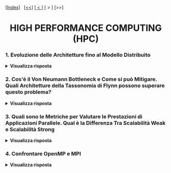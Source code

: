 [[Index](https://github.com/mikyll/Sistemi-Operativi-M/tree/main/flashcard)]&nbsp;&nbsp;
[[<<](https://github.com/mikyll/Sistemi-Operativi-M/blob/main/flashcard/01%20-%20Virtualizzazione.md)]
[[&nbsp;<&nbsp;](https://github.com/mikyll/Sistemi-Operativi-M/blob/main/flashcard/10%20-%20Algoritmi%20di%20Sincronizzazione%20Distribuiti.md)]
[&nbsp;>&nbsp;]
[>>]

<h1 align="center">HIGH PERFORMANCE COMPUTING (HPC)</h1>

### 1. Evoluzione delle Architetture fino al Modello Distribuito

<details>
  <summary><b>Visualizza risposta</b></summary>
  
  La principale motivazione per lo sviluppo delle tecnologie HW e SW per il parallel computing è l'<ins>aumento di performance</ins>: risolvere problemi di complessità elevata in tempi contenuti; risolvere gli stessi problemi in tempi più bassi.
  
  **Evoluzione delle Architetture**: fino ai primi anni 2000 l'evoluzione dei sistemi di calcolo è stata "governata" dalla *Legge di Moore*, secondo cui le performance dei processori crescono costantemente (raddoppiando la densità di transistor all'interno dei chip ogni 18 mesi, con conseguente aumento di *capacità di elaborazione* del chip e aumento della *velocità di calcolo*). A partire dai primi anni 2000, ci si è trovati sempre più prossimi ai <ins>limiti fisici</ins> dei componenti: a causa dell'*effetto joule* (lega la produzione di calore al passaggio di corrente elettrica nei circuiti integrati), non è stato più possibile ad esempio aumentare la frequenza di clock, rendendo <ins>necessario l'aumento di capacità di calcolo a parità di frequenza</ins>. Questo obbiettivo è stato raggiunto grazie all'introduzione di diverse forme di parallelismo a livello HW. Infatti, se l'HW è in grado di svolgere più operazioni per ciclo, la velocità di elaborazione dell'intero sistema aumenta (più processori su singolo chip, più processori su più chip).
</details>

### 2. Cos'è il Von Neumann Bottleneck e Come si può Mitigare. Quali Architetture della Tassonomia di Flynn possono superare questo problema? 

<details>
  <summary><b>Visualizza risposta</b></summary>
  
  Il modello di Von Neumann descrive lo schema funzionale di un tradizionale sistema sequenziale. L'unica CPU è collegata alla memoria centrale da un mezzo di interconnessione (es: bus), e questa separazione costituisce una limitazione nella velocità di accesso a dati e istruzioni, che influisce sulla velocità di elaborazione del sistema.
  
  **Von Neumann Bottleneck**: il bus che collega CPU e memoria centrale costituisce un collo di bottiglia. Infatti, questo limita la velocità di fetching di istruzioni e dati, che dipendono dalla velocità del bus, e limita conseguentemente la velocità di esecuzione.<br/>
  Per mitigare questo problema, è stato introdotto l'utilizzo di:
  - memorie *cache*;
  - *parallelismo di basso livello* (*ILP* e *HW multithreading*).
  
  **Cache**: è una memoria *associativa* ad <ins>accesso veloce</ins>, in quanto risiede sul chip del processore e si colloca ad un livello intermedio tra memoria centrale e registri del processore; di <ins>capacità limitata</ins>, in quanto non può contenere tutte le istruzioni ed i dati necessari al programma in esecuzione.<br/>Viene gestita con criteri basati sul [*Principio di Località*](https://it.wikipedia.org/wiki/Principio_di_localit%C3%A0_(informatica)), secondo cui: "durante l'esecuzione di una data istruzione presente in memoria, con molta probabilità le successive istruzioni saranno ubicate nelle vicinanze di quella in corso" (località spaziale e/o temporale).<br/>
  Dunque, si potranno avere dei *cache hit*, se l'informazione richiesta è presente in cache, oppure *cache miss*, se non è presente e va caricata dalla memoria centrale. Se la gestione è tale da mantenere un hit-rate sufficientemente elevato, gli effetti del Von Neumann Bottleneck possono essere mitigati.
  
  **Parallelismo di Basso Livello (ILP)**: le istruzioni per essere eseguite seguono una sequenza di fasi (fetching operandi, confronto esponenti e/o shift, somma, normalizzazione risultato e memorizzazione del risultato). Ciascuna di queste può essere separata ed affidata ad un'unità funzionale indipendente che opera in parallelo alle altre. Le <ins>unità funzionali</ins> sono collegate tra di loro mediante una <ins>pipeline</ins> <br/>
  Problema: non sempre questa operazione è fattibile, ad esempio se in un programma è presente una lunga serie di istruzioni tra loro dipendenti (tipo la Serie di Fibonacci).
  
  **HW Multithreading**: i processori moderni offrono parallelismo di alto livello (a livello di thread), mediante HW multithreading, che permette a più thread di condividere la stessa CPU usando una <ins>tecnica di sovrapposizione</ins> (duplicazione registri e context switch efficiente con supporto HW). Esistono 2 approcci:
  - **multithreading a grana fine** (fine-grained), secondo cui viene eseguito <ins>un context switch dopo ogni istruzione</ins>.
	- *Vantaggio*: velocità thread bassa;
	- *Svantaggio*: throughtput alto (ovvero si trasmettono più dati);
  - **multithreading a grana grossa** (coarse-grained), secondo cui <ins>il context switch avviene quando il thread corrente si trova in attesa</ins> (es: attesa del caricamento di informazioni dalla memoria centrale in seguito ad un cache miss).
	- *Vantaggio*: velocità thread alta;
	- *Svantaggio*: throughtput basso.
  
  ILP e HW Multithreading hanno permesso un miglioramento delle prestazioni dei processori, tuttavia tali meccanismi sono trasparenti ai programmatori (Modello *Von Neumann Esteso*). Nei sistemi HPC, invece, il parallelismo disponibile è visibile ai programmatori, che progetta il software sfruttando al meglio le risorse computazionali: **architetture non Von Neumann**.
  
  Nella *Tassonomia di Flynn*, i sistemi HPC riguardano le classi SIMD e MIMD. In particolare le architetture MIMD prevedono l'asincronicità delle attività nei diversi nodi, permettendo ad ogni CPU di eseguire una sequenza di istruzioni diversa dagli altri nodi. Sistemi HPC si dividono in due modelli: a Shared Memory o Distributed Memory. La maggior parte dei sistemi HPC al giorno d'oggi presenta un <ins>modello ibrido</ins> che combina il modello a *memoria distribuita* col modello a *memoria comune*.
</details>

### 3. Quali sono le Metriche per Valutare le Prestazioni di Applicazioni Parallele. Qual è la Differenza Tra Scalabilità Weak e Scalabilità Strong

<details>
  <summary><b>Visualizza risposta</b></summary>
  
  Per misurare le prestazioni di un sistema HPC si utilizza l'unità di misura del *FLOPS* (FLoating-point Operations Per Second, "operazioni in virgola mobile al secondo").<br/>
  Per valutare il vantaggio derivante dall'esecuzione di programmi paralleli in sistemi HPC si utilizzano alcune metriche: *speedup* ed *efficienza*.
  
  Lo **Speedup** misura quanto è più veloce la versione parallela rispetto alla versione sequenziale (esprime il guadagno di un'applicazione parallela rispetto alla versione sequenziale). È pari a ```S = Tseq / Tpar```, dove *Tseq* è il tempo di esecuzione del programma nella versione sequenziale (su un solo nodo), e *Tpar* nella sua versione parallela.<br/>
  Il caso ideale è che ```S = p```, dove *p* è il numero di processori. Tuttavia, solitamente ci sono altri fattori da considerare nell'equazione, quali ad esempio lo scarto di tempo dovuto all'*overhead*, pertanto in generale si ha che ```S < p```.
  
  L'**Efficienza** misura lo speedup per numero di processori utilizzati. È pari a ```E = S / p```, dove *S* è lo speedup, e *p* il numero di processori utilizzati. Il caso ideale è che ```E = 1```, mentre nei casi reali si ha che ```E < 1```.
  
  Un sistema si dice **scalabile** se mantiene la stessa efficienza al variare del numero di processori utilizzati e/o al variare della quantità di dati da elaborare.
  
  La **Legge di Amdahl** considera che in generale non tutto il programma può essere parallelizzabile, dunque *Tpar* è dato da ```Tpar = r * Tseq + (1 - r) * Tseq / p```, dove *r* ∈ [0, 1] è una percentuale che esprime la frazione di tempo totale di esecuzione speso nella parte non parallelizzabile del programma. La Legge di Amdahl esprime lo speedup *S* come: ```S = Tseq / Tpar = 1 / (r + (1 - r) / p)``` e descrive l'andamento dello speedup al variare del numero di processori impiegati per la soluzione dello stesso problema. Se il numero dei processori tende a infinito, vediamo che la Legge di Amdahl ha un comportamento asintotico (per lim di *p* → ∞, *S* tende a 1/*r* senza mai toccarlo).
  
  **Scalabilità Strong**: valuta l'efficienza al crescere del numero dei nodi (mantenendo costante la dimensione del problema). Lavoro totale da eseguire costante, ma lavoro da eseguire sul singolo nodo diminuisce al crescere del numero dei nodi (bilanciamento del lavoro sui nodi).
  
  **Scalabilità Weak**: valuta l'efficienza al variare al crescere delle dimensioni del problema (mantenendo costante il carico di lavoro per singolo nodo). Per valutare la scalabilità weak si usano speedup scalato e efficienza scalata.
  
  La **Legge di Gustafson** afferma che, assegnando ad ogni processore un workload costante ```(1 - r)```, lo speedup cresce linearmente con il numero dei processori, dunque lo speedup *S* è dato da: ```S = r + (1 - r) * p```.
</details>

### 4. Confrontare OpenMP e MPI

<details>
  <summary><b>Visualizza risposta</b></summary>
  
  Per ottenere i vantaggi del parallelismo, sfruttando efficacemente l'HW a disposizione, il programmatore deve trasformare i propri programmi seriali in codice parallelo. Per farlo è possibile utilizzare 2 approcci: parallelizzazione automatica (sfruttando ad esempio dei compilatori), che normalmente permettono di ottenere prestazioni non troppo soddisfacenti; parallelizzazione esplicita, utilizzando ad esempio dei linguaggi e librerie appositi per il calcolo parallelo.
  A tal proposito esistono due modelli di interazione: scambio di messaggi (MPI) e memoria condivisa (OpenMP).
  
  
</details>

<!--
HPC: quali sono i limiti del modello Von Neumann, e come possono essere superati a livello architetturale. descrivere quali architetture della categorizzazione (Tassonomia) di Flynn  possono superare l’architettura di Von Neumann.

come si chiama quando faccio variare i processori e mantengo costante il problema (modalità strong), cosa cambia con la modalità weak

parallelismo livello di istruzione (pipeline(?))
multithreading e hardware multithreading

Architetture parallele -> come ottenere prestazioni migliori partendo dal modello Von Neumann (e problematiche) e VN esteso per poi arrivare a HPC
IMPORTANTE: Spiegare il pipeline, dicendo che ogni fase è affidata ad un'unità funzionale diversa
-->